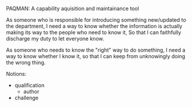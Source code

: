 PAQMAN: A capability aquisition and maintainance tool

As someone who is responsible for introducing something new/updated to the department, 
I need a way to know whether the information is actually making its way to the people who need to know it,
So that I can faithfully discharge my duty to let everyone know.

As someone who needs to know the "right" way to do something, 
I need a way to know whether I know it, 
so that I can keep from unknowingly doing the wrong thing.


Notions:
  - qualification
    - author
  - challenge

